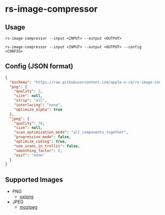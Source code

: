 # rs-image-compressor

## Usage

```text
rs-image-compressor --input <INPUT> --output <OUTPUT>
```

```text
rs-image-compressor --input <INPUT> --output <OUTPUT> --config <CONFIG>
```

## Config (JSON format)

```json
{
  "$schema": "https://raw.githubusercontent.com/apple-x-co/rs-image-compressor/refs/heads/main/schema/schema.json",
  "png": {
    "quality": 3,
    "size": null,
    "strip": "all",
    "interlacing": "none",
    "optimize_alpha": true
  },
  "jpeg": {
    "quality": 70,
    "size": null,
    "scan_optimization_mode": "all_components_together",
    "progressive_mode": false,
    "optimize_coding": true,
    "use_scans_in_trellis": false,
    "smoothing_factor": 0,
    "exif": "none"
  }
}
```

## Supported Images

* PNG
  * [oxipng](https://crates.io/crates/oxipng)
* JPEG
  * [mozjpeg](https://crates.io/crates/mozjpeg)